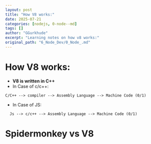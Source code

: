 ```yaml
---
layout: post
title: "How V8 works:"
date: 2025-07-21
categories: [nodejs, 0-node--md]
tags: []
author: "GGurkhude"
excerpt: "Learning notes on how v8 works:"
original_path: "6_Node_Dev/0_Node_.md"
---
```


# How V8 works:
- **V8 is written in C++**
- In Case of c/c++:
```
C/C++ --> compiler --> Assembly Language --> Machine Code (0/1)
```
- In Case of JS:
```
  Js --> c/c++ --> Assembly Language --> Machine Code (0/1)
```
# Spidermonkey vs V8
```
```